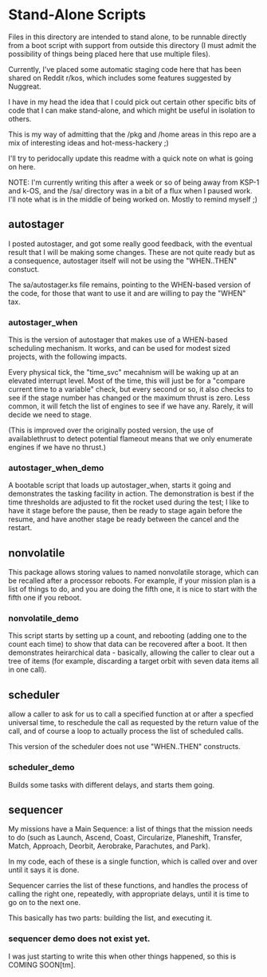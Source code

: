 # Stand-Alone Scripts

Files in this directory are intended to stand alone, to be
runnable directly from a boot script with support from outside
this directory (I must admit the possibility of things being
placed here that use multiple files).

Currently, I've placed some automatic staging code here that
has been shared on Reddit r/kos, which includes some features
suggested by Nuggreat.

I have in my head the idea that I could pick out certain other
specific bits of code that I can make stand-alone, and which
might be useful in isolation to others.

This is my way of admitting that the /pkg and /home areas in this
repo are a mix of interesting ideas and hot-mess-hackery ;)

I'll try to peridocally update this readme with a quick note
on what is going on here.

NOTE: I'm currently writing this after a week or so of being
away from KSP-1 and k-OS, and the /sa/ directory was in a bit
of a flux when I paused work. I'll note what is in the middle
of being worked on. Mostly to remind myself ;)

## autostager

I posted autostager, and got some really good feedback, with
the eventual result that I will be making some changes. These
are not quite ready but as a consequence, autostager itself
will not be using the "WHEN..THEN" constuct.

The sa/autostager.ks file remains, pointing to the WHEN-based
version of the code, for those that want to use it and are
willing to pay the "WHEN" tax.

### autostager_when

This is the version of autostager that makes use of a WHEN-based
scheduling mechanism. It works, and can be used for modest
sized projects, with the following impacts.

Every physical tick, the "time_svc" mecahnism will be waking
up at an elevated interrupt level. Most of the time, this will
just be for a "compare current time to a variable" check, but
every second or so, it also checks to see if the stage number
has changed or the maximum thrust is zero. Less common, it
will fetch the list of engines to see if we have any. Rarely,
it will decide we need to stage.

(This is improved over the originally posted version, the use
of availablethrust to detect potential flameout means that
we only enumerate engines if we have no thrust.)

### autostager_when_demo

A bootable script that loads up autostager_when, starts it going
and demonstrates the tasking facility in action. The demonstration
is best if the time thresholds are adjusted to fit the rocket used
during the test; I like to have it stage before the pause, then be
ready to stage again before the resume, and have another stage be
ready between the cancel and the restart.


## nonvolatile

This package allows storing values to named nonvolatile storage,
which can be recalled after a processor reboots. For example, if
your mission plan is a list of things to do, and you are doing the
fifth one, it is nice to start with the fifth one if you reboot.

### nonvolatile_demo

This script starts by setting up a count, and rebooting (adding one
to the count each time) to show that data can be recovered after
a boot. It then demonstrates heirarchical data - basically, allowing
the caller to clear out a tree of items (for example, discarding a
target orbit with seven data items all in one call).

## scheduler

allow a caller to ask for us to call a specified function at or
after a specfied universal time, to reschedule the call as requested
by the return value of the call, and of course a loop to actually
process the list of scheduled calls.

This version of the scheduler does not use "WHEN..THEN" constructs.


### scheduler_demo

Builds some tasks with different delays, and starts them going.

## sequencer

My missions have a Main Sequence: a list of things that the mission
needs to do (such as Launch, Ascend, Coast, Circularize, Planeshift,
Transfer, Match, Approach, Deorbit, Aerobrake, Parachutes, and Park).

In my code, each of these is a single function, which is called over
and over until it says it is done.

Sequencer carries the list of these functions, and handles the process
of calling the right one, repeatedly, with appropriate delays, until it
is time to go on to the next one.

This basically has two parts: building the list, and executing it.

### sequencer demo does not exist yet.

I was just starting to write this when other things happened,
so this is COMING SOON[tm].
